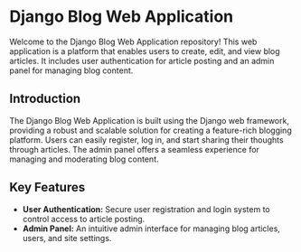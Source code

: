 # Django Blog Web Application

Welcome to the Django Blog Web Application repository! This web application is a platform that enables users to create, edit, and view blog articles. It includes user authentication for article posting and an admin panel for managing blog content.

## Introduction

The Django Blog Web Application is built using the Django web framework, providing a robust and scalable solution for creating a feature-rich blogging platform. Users can easily register, log in, and start sharing their thoughts through articles. The admin panel offers a seamless experience for managing and moderating blog content.

## Key Features

- **User Authentication:** Secure user registration and login system to control access to article posting.
- **Admin Panel:** An intuitive admin interface for managing blog articles, users, and site settings.
